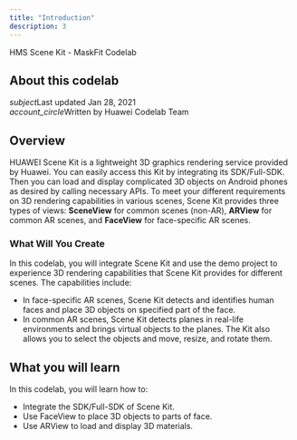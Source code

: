 ```yaml
---
title: "Introduction"
description: 3
---
```


<huawei-codelab-about codelab-title="HMS Scene Kit - MaskFit Codelab" last-updated="2021-01-28T13:20:13-07:00" authors="Huawei Codelab Team">

<div class="HMS Scene Kit - MaskFit Codelab">
<div class="token">HMS Scene Kit - MaskFit Codelab</div></div>
<div class="about-card">
<h2 class="title">About this codelab</h2>
<div class="last-updated"><i class="material-icons">subject</i>Last updated Jan 28, 2021</div>
<div class="authors"><i class="material-icons">account_circle</i>Written by Huawei Codelab Team</div></div>

</huawei-codelab-about>

## **Overview**

HUAWEI Scene Kit is a lightweight 3D graphics rendering service provided by Huawei. You can easily access this Kit by integrating its SDK/Full-SDK. Then you can load and display complicated 3D objects on Android phones as desired by calling necessary APIs. To meet your different requirements on 3D rendering capabilities in various scenes, Scene Kit provides three types of views: 
**SceneView** for common scenes (non-AR), 
**ARView** for common AR scenes, and 
**FaceView** for face-specific AR scenes.



### **What Will You Create**

In this codelab, you will integrate Scene Kit and use the demo project to experience 3D rendering capabilities that Scene Kit provides for different scenes. The capabilities include:

<ul class="checklist">
    <li>In face-specific AR scenes, Scene Kit detects and identifies human faces and place 3D objects on specified part of the face.</li>
    <li>In common AR scenes, Scene Kit detects planes in real-life environments and brings virtual objects to the planes. The Kit also allows you to select the objects and move, resize, and rotate them.</li>
</ul>

**What you will learn** 
-----------------------

In this codelab, you will learn how to:

<ul class="checklist">
	<li>Integrate the SDK/Full-SDK of Scene Kit.</li>
	<li>Use FaceView to place 3D objects to parts of face.</li>
	<li>Use ARView to load and display 3D materials.</li>
</ul>
